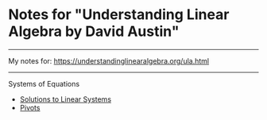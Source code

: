 # Notes for "Understanding Linear Algebra by David Austin"

----

My notes for: https://understandinglinearalgebra.org/ula.html

----

Systems of Equations
 - [Solutions to Linear Systems](./01_systems_of_equations_pivots.md)
 - [Pivots](./01_systems_of_equations_pivots.md)
